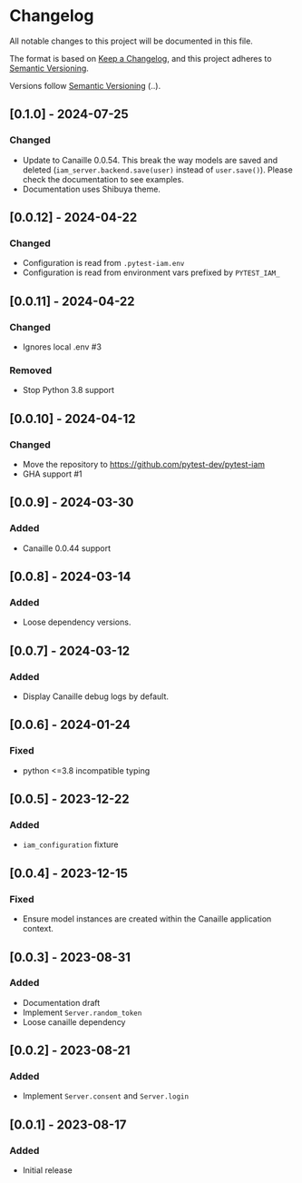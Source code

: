 # Changelog

All notable changes to this project will be documented in this file.

The format is based on [Keep a Changelog](https://keepachangelog.com/en/1.0.0/),
and this project adheres to [Semantic Versioning](https://semver.org/spec/v2.0.0.html).

Versions follow [Semantic Versioning](https://semver.org/>) (<major>.<minor>.<patch>).

## [0.1.0] - 2024-07-25

### Changed

- Update to Canaille 0.0.54. This break the way models are saved and deleted (`iam_server.backend.save(user)` instead of `user.save()`).
  Please check the documentation to see examples.
- Documentation uses Shibuya theme.

## [0.0.12] - 2024-04-22

### Changed

- Configuration is read from `.pytest-iam.env`
- Configuration is read from environment vars prefixed by `PYTEST_IAM_`

## [0.0.11] - 2024-04-22

### Changed

- Ignores local .env #3

### Removed

- Stop Python 3.8 support

## [0.0.10] - 2024-04-12

### Changed

- Move the repository to https://github.com/pytest-dev/pytest-iam
- GHA support #1

## [0.0.9] - 2024-03-30

### Added

- Canaille 0.0.44 support

## [0.0.8] - 2024-03-14

### Added

- Loose dependency versions.

## [0.0.7] - 2024-03-12

### Added

- Display Canaille debug logs by default.

## [0.0.6] - 2024-01-24

### Fixed

- python <=3.8 incompatible typing

## [0.0.5] - 2023-12-22

### Added

- `iam_configuration` fixture

## [0.0.4] - 2023-12-15

### Fixed

- Ensure model instances are created within the Canaille application context.

## [0.0.3] - 2023-08-31

### Added

- Documentation draft
- Implement `Server.random_token`
- Loose canaille dependency

## [0.0.2] - 2023-08-21

### Added

- Implement `Server.consent` and `Server.login`

## [0.0.1] - 2023-08-17

### Added

- Initial release
